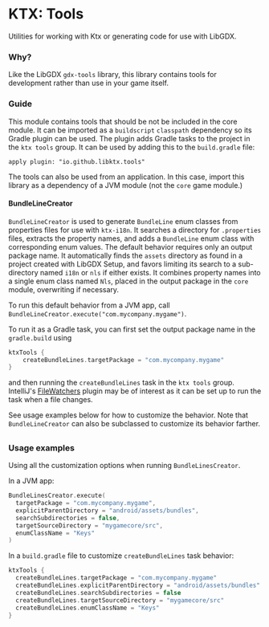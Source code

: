 # KTX: Tools

Utilities for working with Ktx or generating code for use with LibGDX.

### Why?

Like the LibGDX `gdx-tools` library, this library contains tools for development rather than use in your game itself.

### Guide

This module contains tools that should be not be included in the core module. It can be imported as a `buildscript` 
`classpath` dependency so its Gradle plugin can be used. The plugin adds Gradle tasks to the project in the `ktx tools` 
group. It can be used by adding this to the `build.gradle` file:

    apply plugin: "io.github.libktx.tools"
    
The tools can also be used from an application. In this case, import this library as a dependency of a JVM module (not 
the `core` game module.)

#### BundleLineCreator

`BundleLineCreator` is used to generate `BundleLine` enum classes from properties files for use with `ktx-i18n`. It 
searches a directory for `.properties` files, extracts the property names, and adds a `BundleLine` enum class with 
corresponding enum values. The default behavior requires only an output package name. It automatically finds the 
`assets` directory as found in a project created with LibGDX Setup, and favors limiting its search to a sub-directory 
named `i18n` or `nls` if either exists. It combines property names into a single enum class named `Nls`, placed in the 
output package in the `core` module, overwriting if necessary.

To run this default behavior from a JVM app, call `BundleLineCreator.execute("com.mycompany.mygame")`.

To run it as a Gradle task, you can first set the output package name in the `gradle.build` using

```groovy
ktxTools {
    createBundleLines.targetPackage = "com.mycompany.mygame"
}
```

and then running the `createBundleLines` task in the `ktx tools` group. IntelliJ's 
[FileWatchers](https://www.jetbrains.com/help/idea/using-file-watchers.html) plugin may be of interest as it can be set 
up to run the task when a file changes.

See usage examples below for how to customize the behavior. Note that `BundleLineCreator` can also be subclassed to 
customize its behavior farther.

##

### Usage examples

Using all the customization options when running `BundleLinesCreator`.

In a JVM app:

```kotlin
BundleLinesCreator.execute(
  targetPackage = "com.mycompany.mygame",
  explicitParentDirectory = "android/assets/bundles",
  searchSubdirectories = false,
  targetSourceDirectory = "mygamecore/src",
  enumClassName = "Keys"
)
```

In a `build.gradle` file to customize `createBundleLines` task behavior:

```groovy
ktxTools {
  createBundleLines.targetPackage = "com.mycompany.mygame"
  createBundleLines.explicitParentDirectory = "android/assets/bundles"
  createBundleLines.searchSubdirectories = false
  createBundleLines.targetSourceDirectory = "mygamecore/src"
  createBundleLines.enumClassName = "Keys"
}
```


